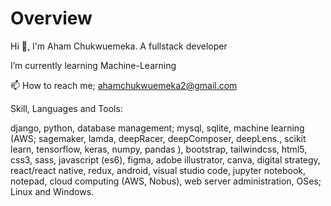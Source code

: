 # Overview

Hi 👋, I'm Aham Chukwuemeka.
A fullstack developer

I’m currently learning Machine-Learning

📫 How to reach me; ahamchukwuemeka2@gmail.com

Skill, Languages and Tools:

django,
python,
database management; mysql, sqlite,
machine learning (AWS; sagemaker, lamda, deepRacer, deepComposer, deepLens., scikit learn, tensorflow, keras, numpy, pandas ),
bootstrap,
tailwindcss,
html5,
css3, 
sass,
javascript (es6),
figma, 
adobe illustrator, 
canva,
digital strategy,
react/react native,
redux,
android,
visual studio code,
jupyter notebook,
notepad,
cloud computing (AWS, Nobus),
web server administration, 
OSes; Linux and Windows. 
